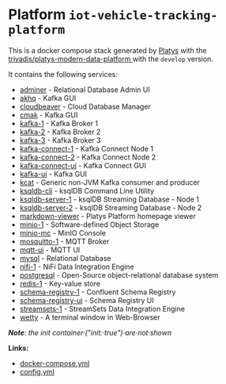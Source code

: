# Platform `iot-vehicle-tracking-platform`

This is a docker compose stack generated by [Platys](https://github.com/TrivadisPF/platys-modern-data-platform) with the [ trivadis/platys-modern-data-platform ](https://hub.docker.com/repository/docker/trivadis/platys-modern-data-platform) with the `develop` version.

It contains the following services:


  * [adminer](https://github.com/TrivadisPF/platys-modern-data-platform/tree/master/documentation/services/adminer.md) -  Relational Database Admin UI
  * [akhq](https://github.com/TrivadisPF/platys-modern-data-platform/tree/master/documentation/services/akhq.md) -  Kafka GUI
  * [cloudbeaver](https://github.com/TrivadisPF/platys-modern-data-platform/tree/master/documentation/services/cloudbeaver.md) -  Cloud Database Manager
  * [cmak](https://github.com/TrivadisPF/platys-modern-data-platform/tree/master/documentation/services/cmak.md) -  Kafka GUI
  * [kafka-1](https://github.com/TrivadisPF/platys-modern-data-platform/tree/master/documentation/services/kafka.md) -  Kafka Broker 1
  * [kafka-2](https://github.com/TrivadisPF/platys-modern-data-platform/tree/master/documentation/services/kafka.md) -  Kafka Broker 2
  * [kafka-3](https://github.com/TrivadisPF/platys-modern-data-platform/tree/master/documentation/services/kafka.md) -  Kafka Broker 3
  * [kafka-connect-1](https://github.com/TrivadisPF/platys-modern-data-platform/tree/master/documentation/services/kafka-connect.md) -  Kafka Connect Node 1
  * [kafka-connect-2](https://github.com/TrivadisPF/platys-modern-data-platform/tree/master/documentation/services/kafka-connect.md) -  Kafka Connect Node 2
  * [kafka-connect-ui](https://github.com/TrivadisPF/platys-modern-data-platform/tree/master/documentation/services/kafka-connect-ui.md) -  Kafka Connect GUI
  * [kafka-ui](https://github.com/TrivadisPF/platys-modern-data-platform/tree/master/documentation/services/kafka-ui.md) -  Kafka GUI
  * [kcat](https://github.com/TrivadisPF/platys-modern-data-platform/tree/master/documentation/services/kcat.md) -  Generic non-JVM Kafka consumer and producer
  * [ksqldb-cli](https://github.com/TrivadisPF/platys-modern-data-platform/tree/master/documentation/services/ksqldb-cli.md) -  ksqlDB Command Line Utility
  * [ksqldb-server-1](https://github.com/TrivadisPF/platys-modern-data-platform/tree/master/documentation/services/ksqldb.md) -  ksqlDB Streaming Database - Node 1
  * [ksqldb-server-2](https://github.com/TrivadisPF/platys-modern-data-platform/tree/master/documentation/services/ksqldb.md) -  ksqlDB Streaming Database - Node 2
  * [markdown-viewer](https://github.com/TrivadisPF/platys-modern-data-platform/tree/master/documentation/services/markdown-viewer.md) -  Platys Platform homepage viewer
  * [minio-1](https://github.com/TrivadisPF/platys-modern-data-platform/tree/master/documentation/services/minio.md) -  Software-defined Object Storage
  * [minio-mc](https://github.com/TrivadisPF/platys-modern-data-platform/tree/master/documentation/services/minio.md) -  MinIO Console
  * [mosquitto-1](https://github.com/TrivadisPF/platys-modern-data-platform/tree/master/documentation/services/mosquitto.md) -  MQTT Broker
  * [mqtt-ui](https://github.com/TrivadisPF/platys-modern-data-platform/tree/master/documentation/services/hivemq-ui.md) -  MQTT UI
  * [mysql](https://github.com/TrivadisPF/platys-modern-data-platform/tree/master/documentation/services/mysql.md) -  Relational Database
  * [nifi-1](https://github.com/TrivadisPF/platys-modern-data-platform/tree/master/documentation/services/nifi.md) -  NiFi Data Integration Engine
  * [postgresql](https://github.com/TrivadisPF/platys-modern-data-platform/tree/master/documentation/services/postgresql.md) -  Open-Source object-relational database system
  * [redis-1](https://github.com/TrivadisPF/platys-modern-data-platform/tree/master/documentation/services/redis.md) -  Key-value store
  * [schema-registry-1](https://github.com/TrivadisPF/platys-modern-data-platform/tree/master/documentation/services/schema-registry.md) -  Confluent Schema Registry
  * [schema-registry-ui](https://github.com/TrivadisPF/platys-modern-data-platform/tree/master/documentation/services/schema-registry-ui.md) -  Schema Registry UI
  * [streamsets-1](https://github.com/TrivadisPF/platys-modern-data-platform/tree/master/documentation/services/streamsets.md) -  StreamSets Data Integration Engine
  * [wetty](https://github.com/TrivadisPF/platys-modern-data-platform/tree/master/documentation/services/wetty.md) -  A terminal window in Web-Browser

_**Note**: the init container·("init:·true")·are·not·shown_

**Links:**

 * [docker-compose.yml](./docker-compose.yml)
 * [config.yml](./config.yml)